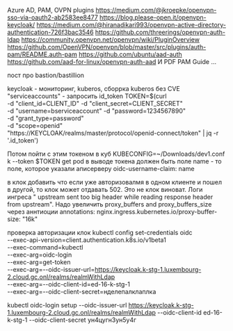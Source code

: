 Azure AD, PAM, OVPN plugins
https://medium.com/@jkroepke/openvpn-sso-via-oauth2-ab2583ee8477
https://blog.please-open.it/openvpn-keycloak/
https://medium.com/@hiranadikari993/openvpn-active-directory-authentication-726f3bac3546
https://github.com/threerings/openvpn-auth-ldap
https://community.openvpn.net/openvpn/wiki/PluginOverview
https://github.com/OpenVPN/openvpn/blob/master/src/plugins/auth-pam/README.auth-pam
https://github.com/ubuntu/aad-auth
https://github.com/aad-for-linux/openvpn-auth-aad
И PDF PAM Guide ...

пост про bastion/bastillion

keycloak - мониторинг, kuberos, сборрка kuberos без CVE
"serviceaccounts" - запросить id_token
TOKEN=$(curl \
  -d "client_id=CLIENT_ID" -d "client_secret=CLIENT_SECRET" \
  -d "username=bserviceaccount" -d "password=1234567890" \
  -d "grant_type=password" \
  -d "scope=openid" \
  "https://KEYCLOAK/realms/master/protocol/openid-connect/token" | jq -r '.id_token')

Потом пойти с этим токеном в куб KUBECONFIG=~/Downloads/dev1.conf k --token $TOKEN get pod 
в выводе токена должен быть поле name - то поле, которое указали аписерверу oidc-username-claim: name

в клок добавить что если уже авторизовалмя в одном клиенте и пошел в другой, то клок может отдавать 502. Это не клок виноват. Логи ингреса " upstream sent too big header while reading response header from upstream". Надо увеличить proxy_buffers and proxy_buffers_size через аннтиоции    annotations:
    nginx.ingress.kubernetes.io/proxy-buffer-size: "16k"

проверка авторизации клок 
kubectl config set-credentials oidc \
  --exec-api-version=client.authentication.k8s.io/v1beta1 \
  --exec-command=kubectl \
  --exec-arg=oidc-login \
  --exec-arg=get-token \
  --exec-arg=--oidc-issuer-url=https://keycloak.k-stg-1.luxembourg-2.cloud.gc.onl/realms/realmWithLdap \
  --exec-arg=--oidc-client-id=ed-16-k-stg-1 \
  --exec-arg=--oidc-client-secret=нделепалклаплка




kubectl oidc-login setup --oidc-issuer-url https://keycloak.k-stg-1.luxembourg-2.cloud.gc.onl/realms/realmWithLdap --oidc-client-id ed-16-k-stg-1 --oidc-client-secret ун4цугн3ун5у4г